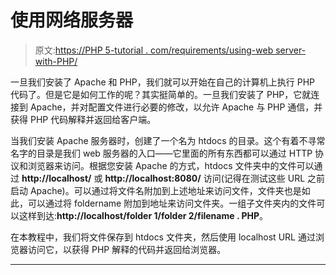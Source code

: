 # 使用网络服务器

> 原文:[https://PHP 5-tutorial . com/requirements/using-web server-with-PHP/](https://php5-tutorial.com/requirements/using-webserver-with-php/)

一旦我们安装了 Apache 和 PHP，我们就可以开始在自己的计算机上执行 PHP 代码了。但是它是如何工作的呢？其实挺简单的。一旦我们安装了 PHP，它就连接到 Apache，并对配置文件进行必要的修改，以允许 Apache 与 PHP 通信，并获得 PHP 代码解释并返回给客户端。

当我们安装 Apache 服务器时，创建了一个名为 htdocs 的目录。这个有着不寻常名字的目录是我们 web 服务器的入口——它里面的所有东西都可以通过 HTTP 协议和浏览器来访问。根据您安装 Apache 的方式，htdocs 文件夹中的文件可以通过 **http://localhost/** 或 **http://localhost:8080/** 访问(记得在测试这些 URL 之前启动 Apache)。可以通过将文件名附加到上述地址来访问文件，文件夹也是如此，可以通过将 foldername 附加到地址来访问文件夹。一组子文件夹内的文件可以这样到达:**http://localhost/folder 1/folder 2/filename . PHP**。

在本教程中，我们将文件保存到 htdocs 文件夹，然后使用 localhost URL 通过浏览器访问它，以获得 PHP 解释的代码并返回给浏览器。

* * *